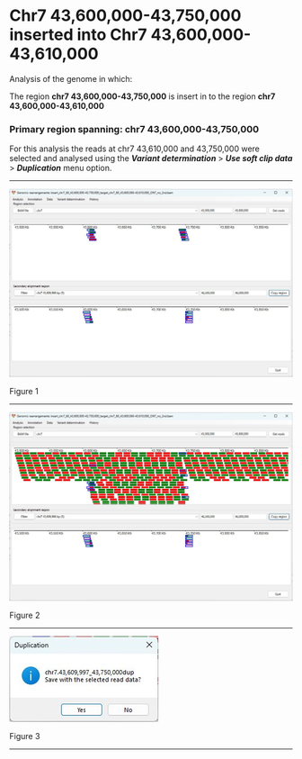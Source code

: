 # Chr7 43,600,000-43,750,000  inserted into Chr7 43,600,000-43,610,000

Analysis of the genome in which: 

The region **chr7 43,600,000-43,750,000** is insert in to the region **chr7 43,600,000-43,610,000**

### Primary region spanning: chr7 43,600,000-43,750,000 

For this analysis the reads at chr7 43,610,000 and 43,750,000 were selected and analysed using the ___Variant determination___ > ___Use soft clip data___ > ___Duplication___ menu option.<hr />

![image](images/insert_chr7_60_43,600,000-43,750,000_target_chr7_60_43,600,000-43,610,000_ONT_no_2nd_1.jpg)

Figure 1

<hr />

![image](images/insert_chr7_60_43,600,000-43,750,000_target_chr7_60_43,600,000-43,610,000_ONT_no_2nd_1_all.jpg)

Figure 2

<hr />

![image](images/insert_chr7_60_43,600,000-43,750,000_target_chr7_60_43,600,000-43,610,000_ONT_no_2nd_1_results.jpg)

Figure 3

<hr />

